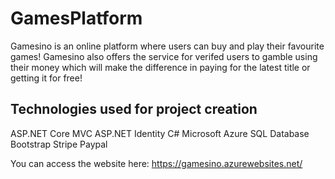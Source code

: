 # GamesPlatform
Gamesino is an online platform where users can buy and play their favourite games! Gamesino also offers the service for verifed users to gamble using their money which will make the difference in paying for the latest title or getting it for free!

Technologies used for project creation
---------------------------------------
ASP.NET Core MVC
ASP.NET Identity
C#
Microsoft Azure SQL Database
Bootstrap 
Stripe
Paypal


You can access the website here: https://gamesino.azurewebsites.net/
